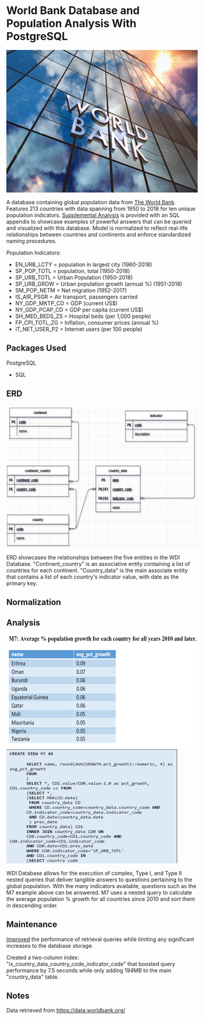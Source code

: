 # World Bank Database and Population Analysis With PostgreSQL

<img src="Screenshots/World_Bank.jpeg.jpg" width="650" height="375" />

A database containing global population data from [The World Bank](https://data.worldbank.org/). Features 213 countries with data spanning 
from 1950 to 2018 for ten unique population indicators. [Supplemental Analysis](population_queries.pdf) is provided with an SQL appendix to showcase examples 
of powerful answers that can be queried and visualized with this database. Model is normalized to reflect real-life relationships between
countries and continents and enforce standardized naming procedures. 

Population Indicators:
- EN_URB_LCTY = population in largest city (1960-2018)
- SP_POP_TOTL = population, total (1950-2018)
- SP_URB_TOTL = Urban Population (1950-2018)
- SP_URB_GROW = Urban population growth (annual %) (1951-2018)
- SM_POP_NETM = Net migration (1952-2017)
- IS_AIR_PSGR = Air transport, passengers carried
- NY_GDP_MKTP_CD = GDP (current US$)
- NY_GDP_PCAP_CD = GDP per capita (current US$)
- SH_MED_BEDS_ZS = Hospital beds (per 1,000 people)
- FP_CPI_TOTL_ZG = Inflation, consumer prices (annual %)
- IT_NET_USER_P2 = Internet users (per 100 people)



## Packages Used
PostgreSQL
- SQL

## ERD
<img src="Screenshots/Final ERD.PNG" width="650" height="375" />

ERD showcases the relationships between the five entities in the WDI Database. "Continent_country" is
an associative entity containing a list of countries for each continent. "Country_data" is the main
associate entity that contains a list of each country's indicator value, with date as the 
primary key. 

## Normalization 





## Analysis
<img src="Screenshots/m7_view.png" width="550" height="300" />
<img src="Screenshots/m7_sql.png" width="450" height="300" />

WDI Database allows for the execution of complex, Type I, and Type II nested queries that deliver
tangible answers to questions pertaining to the global population. With the many indicators available,
questions such as the M7 example above can be answered. M7 uses a nested query to calculate the average
population % growth for all countries since 2010 and sort them in descending order.

## Maintenance

[Improved](Maintenance/wdi_db_maintenance.sql) the performance of retrieval queries while limiting any significant increases
to the database storage. 

Created a two-column index: "ix_country_data_country_code_indicator_code" that boosted query performance by 7.5 seconds while 
only adding 194MB to the main "country_data" table.


## Notes
Data retrieved from https://data.worldbank.org/
